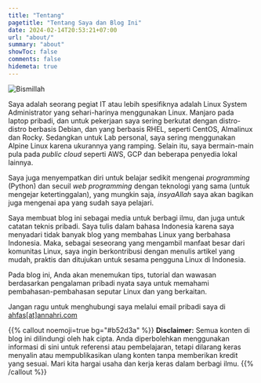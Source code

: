```yaml
---
title: "Tentang"
pagetitle: "Tentang Saya dan Blog Ini"
date: 2024-02-14T20:53:21+07:00
url: "about/"
summary: "about"
showToc: false
comments: false
hidemeta: true
---
```


![Bismillah](/images/bismillah-2.png#center)

Saya adalah seorang pegiat IT atau lebih spesifiknya adalah Linux System Administrator yang sehari-harinya menggunakan Linux. Manjaro pada laptop pribadi, dan untuk pekerjaan saya sering berkutat dengan distro-distro berbasis Debian, dan yang berbasis RHEL, seperti CentOS, Almalinux dan Rocky. Sedangkan untuk Lab personal, saya sering menggunakan Alpine Linux karena ukurannya yang ramping. Selain itu, saya bermain-main pula pada _public cloud_ seperti AWS, GCP dan beberapa penyedia lokal lainnya.

Saya juga menyempatkan diri untuk belajar sedikit mengenai _programming_ (Python) dan secuil _web programming_ dengan teknologi yang sama (untuk mengejar ketertinggalan), yang mungkin saja, _insyaAllah_ saya akan bagikan juga mengenai apa yang sudah saya pelajari.

Saya membuat blog ini sebagai media untuk berbagi ilmu, dan juga untuk catatan teknis pribadi. Saya tulis dalam bahasa Indonesia karena saya menyadari tidak banyak blog yang membahas Linux yang berbahasa Indonesia. Maka, sebagai seseorang yang mengambil manfaat besar dari komunitas Linux, saya ingin berkontribusi dengan menulis artikel yang mudah, praktis dan ditujukan untuk sesama pengguna Linux di Indonesia.

Pada blog ini, Anda akan menemukan tips, tutorial dan wawasan berdasarkan pengalaman pribadi nyata saya untuk memahami pembahasan-pembahasan seputar Linux dan yang berkaitan.

Jangan ragu untuk menghubungi saya melalui email pribadi saya di [ahfas\[at\]annahri.com](mailto:ahfas@annahri.com)

{{% callout noemoji=true bg="#b52d3a" %}}
**Disclaimer:** Semua konten di blog ini dilindungi oleh hak cipta. Anda diperbolehkan menggunakan informasi di sini untuk referensi atau pembelajaran, tetapi dilarang keras menyalin atau mempublikasikan ulang konten tanpa memberikan kredit yang sesuai. Mari kita hargai usaha dan kerja keras dalam berbagi ilmu.
{{% /callout %}}
